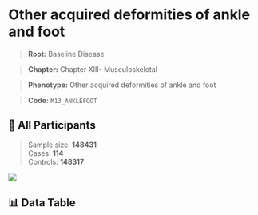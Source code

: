 # Other acquired deformities of ankle and foot

> **Root:** Baseline Disease  

> **Chapter:** Chapter XIII- Musculoskeletal  

> **Phenotype:** Other acquired deformities of ankle and foot  

> **Code:** `M13_ANKLEFOOT`

## 🧪 All Participants  
> Sample size: **148431**  
> Cases: **114**  
> Controls: **148317**
<img src="/Sensitive/Figures/ALL/Incidence/M13_ANKLEFOOT.png"/>

## 📊 Data Table
<CsvTableMRF src="/Sensitive/Data/ALL/Incidence/COX_M13_ANKLEFOOT.csv"/>

